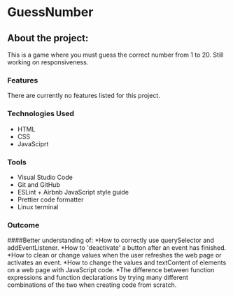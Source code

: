 # GuessNumber

## About the project:
This is a game where you must guess the correct number from 1 to 20.
Still working on responsiveness.

### Features
There are currently no features listed for this project.

### Technologies Used
* HTML
* CSS
* JavaSciprt

### Tools
* Visual Studio Code
* Git and GitHub
* ESLint + Airbnb JavaScript style guide
* Prettier code formatter
* Linux terminal

### Outcome
####Better understanding of:
*How to correctly use querySelector and addEventListener.
*How to 'deactivate' a button after an event has finished.
*How to clean or change values when the user refreshes the web page or activates an event.
*How to change the values and textContent of elements on a web page with JavaScript code.
*The difference between function expressions and function declarations by trying many different combinations of the two when creating code from scratch.
